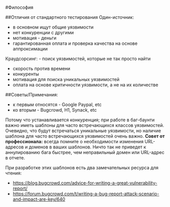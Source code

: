 #Философия

##Отличия от стандартного тестирования
Один-источник:
- в основном ищут общие уязвимости
- нет конкуренции с другими
- мотивация - деньги
- гарантированная оплата и проверка качества на основе аппроксимации

Краудсорсинг: - поиск уязвимостей, которые не так просто найти
- скорость против времени
- конкуренты 
- мотивация для поиска уникальных уязвимостей
- оплата на основе критичности уязвимости, а не на их количестве

##Советы/Примечания:

- к первым относятся - Google Paypal, etc
- ко вторым - Bugcrowd, H1, Synack, etc

Потому что устанавливается конкуренция; при работе в баг-баунти важно иметь шаблоны для часто встречающихся классов уязвимостей. Очевидно, что будут встречаться уникальные уязвимости, но наличие шаблона для часто встречающихся уязвимостей очень важно. **Совет от профессионала:** всегда помните о необходимости изменения URL-адресов и доменов в ваших шаблонов. Ничто так не приведет к аннулированию бага быстрее, чем неправильный домен или URL-адрес в отчете.

При разработке этих шаблонов есть два замечательных ресурса для чтения:

- https://blog.bugcrowd.com/advice-for-writing-a-great-vulnerability-report/
- https://forum.bugcrowd.com/t/writing-a-bug-report-attack-scenario-and-impact-are-key/640
